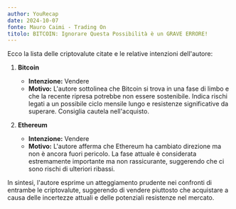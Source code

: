```yaml
---
author: YouRecap
date: 2024-10-07
fonte: Mauro Caimi - Trading On
titolo: BITCOIN: Ignorare Questa Possibilità è un GRAVE ERRORE!
---
```


Ecco la lista delle criptovalute citate e le relative intenzioni dell'autore:

1. **Bitcoin**
   - **Intenzione:** Vendere
   - **Motivo:** L'autore sottolinea che Bitcoin si trova in una fase di limbo e che la recente ripresa potrebbe non essere sostenibile. Indica rischi legati a un possibile ciclo mensile lungo e resistenze significative da superare. Consiglia cautela nell'acquisto.

2. **Ethereum**
   - **Intenzione:** Vendere
   - **Motivo:** L'autore afferma che Ethereum ha cambiato direzione ma non è ancora fuori pericolo. La fase attuale è considerata estremamente importante ma non rassicurante, suggerendo che ci sono rischi di ulteriori ribassi. 

In sintesi, l'autore esprime un atteggiamento prudente nei confronti di entrambe le criptovalute, suggerendo di vendere piuttosto che acquistare a causa delle incertezze attuali e delle potenziali resistenze nel mercato.
